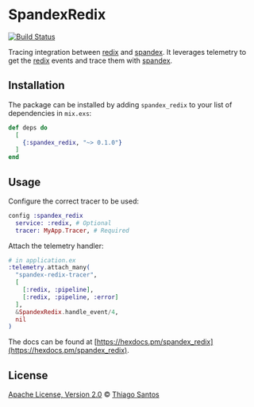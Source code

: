 # SpandexRedix

[![Build Status](https://github.com/thiamsantos/spandex_redix/workflows/CI/badge.svg)](https://github.com/thiamsantos/spandex_redix/actions)

Tracing integration between [redix](https://hex.pm/packages/redix) and [spandex](https://hex.pm/packages/spandex).
It leverages telemetry to get the [redix](https://hex.pm/packages/redix) events and trace them with [spandex](https://hex.pm/packages/spandex).


## Installation

The package can be installed
by adding `spandex_redix` to your list of dependencies in `mix.exs`:

```elixir
def deps do
  [
    {:spandex_redix, "~> 0.1.0"}
  ]
end
```


## Usage

Configure the correct tracer to be used:

```elixir
config :spandex_redix
  service: :redix, # Optional
  tracer: MyApp.Tracer, # Required
```

Attach the telemetry handler:

```elixir
# in application.ex
:telemetry.attach_many(
  "spandex-redix-tracer",
  [
    [:redix, :pipeline],
    [:redix, :pipeline, :error]
  ],
  &SpandexRedix.handle_event/4,
  nil
)
```

The docs can
be found at [https://hexdocs.pm/spandex_redix](https://hexdocs.pm/spandex_redix).


## License

[Apache License, Version 2.0](LICENSE) © [Thiago Santos](https://github.com/thiamsantos)
